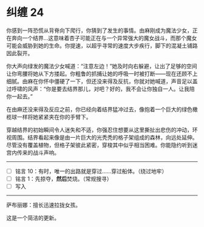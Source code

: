 # 纠缠 24

你感到一阵恐慌从背脊向下爬行，你猜到了发生的事情。由麻刚成为魔法少女，正在奔向一个结界...这意味着杏子可能正在与一个异常强大的魔女战斗，而那个魔女可能会威胁到她的生命。你提速，以超乎寻常的速度大步疾行，脚下的混凝土铺路因此裂开。

你大声向绿发的魔法少女喊道：“注意左边！”她及时向右躲避，让出了足够的空间让你弯腰将她从下方搂起。你粗鲁的抓捕让她的呼吸一时被打断——现在还顾不上细腻。由麻在你怀中僵硬了一下，但还没来得及反抗，你就对她喊道，声音足以盖过呼啸的风声：“你是要去结界那儿，对吧？好的，我不会让你独自一人。让我陪你一起去。”

在由麻还没来得及反应之前，你已经向着结界猛冲过去，像抱着一个巨大的绿色橄榄球一样将她紧紧夹在你的手臂下。

穿越结界的初始瞬间令人迷失和不适，你强忍住想要从这里撕扯出悲伤的冲动，环视周围。结界看起来像是由一片巨大的光秃秃的格子架组成的森林，向远处延伸。尽管没有覆盖植物，但格子架彼此紧密，穿梭其中似乎相当困难。你能隐约听到迷宫内传来的战斗声响。

---

- [ ] 铭言 10：有时，唯一的出路就是穿过……穿过船体。（绕过地牢）
- [ ] 铭言 1：先掠夺，**然后**焚烧。（常规搜寻）
- [ ] 写入

---

萨布丽娜：擅长迅速拉拢女孩。

这是一个简洁的更新。
